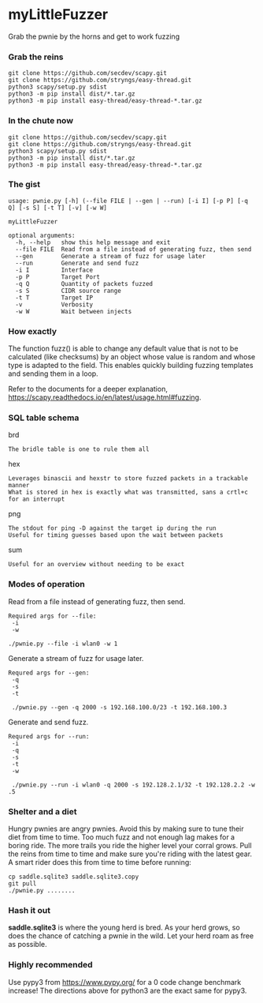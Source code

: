 



# myLittleFuzzer
Grab the pwnie by the horns and get to work fuzzing

### Grab the reins
```
git clone https://github.com/secdev/scapy.git
git clone https://github.com/stryngs/easy-thread.git
python3 scapy/setup.py sdist
python3 -m pip install dist/*.tar.gz
python3 -m pip install easy-thread/easy-thread-*.tar.gz
```

### In the chute now
```
git clone https://github.com/secdev/scapy.git
git clone https://github.com/stryngs/easy-thread.git
python3 scapy/setup.py sdist
python3 -m pip install dist/*.tar.gz
python3 -m pip install easy-thread/easy-thread-*.tar.gz
```

### The gist
 ```
 usage: pwnie.py [-h] (--file FILE | --gen | --run) [-i I] [-p P] [-q Q] [-s S] [-t T] [-v] [-w W]

 myLittleFuzzer

 optional arguments:
   -h, --help   show this help message and exit
   --file FILE  Read from a file instead of generating fuzz, then send
   --gen        Generate a stream of fuzz for usage later
   --run        Generate and send fuzz
   -i I         Interface
   -p P         Target Port
   -q Q         Quantity of packets fuzzed
   -s S         CIDR source range
   -t T         Target IP
   -v           Verbosity
   -w W         Wait between injects
  ```

### How exactly
The function fuzz() is able to change any default value that is not to be calculated (like checksums) by an object whose value is random and whose type is adapted to the field. This enables quickly building fuzzing templates and sending them in a loop.

Refer to the documents for a deeper explanation, https://scapy.readthedocs.io/en/latest/usage.html#fuzzing.

### SQL table schema
brd
```
The bridle table is one to rule them all
```
hex
```
Leverages binascii and hexstr to store fuzzed packets in a trackable manner
What is stored in hex is exactly what was transmitted, sans a crtl+c for an interrupt
```
png
```
The stdout for ping -D against the target ip during the run
Useful for timing guesses based upon the wait between packets
```
sum
```
Useful for an overview without needing to be exact
```

### Modes of operation
Read from a file instead of generating fuzz, then send.
```
Required args for --file:
 -i
 -w

./pwnie.py --file -i wlan0 -w 1
```
Generate a stream of fuzz for usage later.
```
Requred args for --gen:
 -q
 -s
 -t

 ./pwnie.py --gen -q 2000 -s 192.168.100.0/23 -t 192.168.100.3
```
Generate and send fuzz.
```
Requred args for --run:
 -i
 -q
 -s
 -t
 -w

 ./pwnie.py --run -i wlan0 -q 2000 -s 192.128.2.1/32 -t 192.128.2.2 -w .5
 ```


### Shelter and a diet
Hungry pwnies are angry pwnies.  Avoid this by making sure to tune their diet from time to time.  Too much fuzz and not enough lag makes for a boring ride.  The more trails you ride the higher level your corral grows.  Pull the reins from time to time and make sure you're riding with the latest gear.  A smart rider does this from time to time before running:
```
cp saddle.sqlite3 saddle.sqlite3.copy
git pull
./pwnie.py ........
```

### Hash it out
**saddle.sqlite3** is where the young herd is bred.  As your herd grows, so does the chance of catching a pwnie in the wild.  Let your herd roam as free as possible.

### Highly recommended
Use pypy3 from https://www.pypy.org/ for a 0 code change benchmark increase!
The directions above for python3 are the exact same for pypy3.
